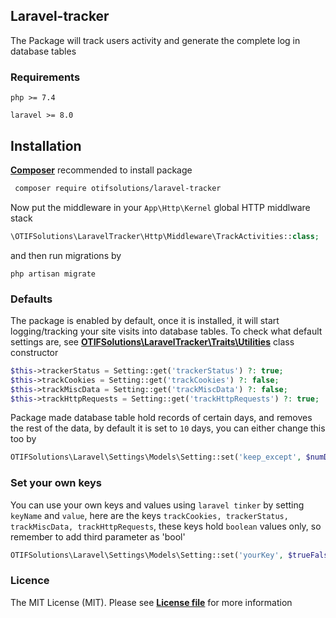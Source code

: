 ## Laravel-tracker

The Package will track users activity and generate the complete log in database tables

### Requirements
`php >= 7.4`

`laravel >= 8.0`

## Installation

[**Composer**](https://getcomposer.org/download/) recommended to install package

```sh
 composer require otifsolutions/laravel-tracker
```

Now put the middleware in your `App\Http\Kernel` global HTTP middlware stack
 
```php
\OTIFSolutions\LaravelTracker\Http\Middleware\TrackActivities::class;
```

and then run migrations by 

```
php artisan migrate
```

### Defaults

The package is enabled by default, once it is installed, it will start logging/tracking your site 
visits into database tables. To check what default settings are, 
see [**OTIFSolutions\LaravelTracker\Traits\Utilities**](https://github.com/otifsolutions/laravel-tracker/blob/main/src/Traits/Utilities.php) class constructor

```php
$this->trackerStatus = Setting::get('trackerStatus') ?: true;
$this->trackCookies = Setting::get('trackCookies') ?: false;
$this->trackMiscData = Setting::get('trackMiscData') ?: false;
$this->trackHttpRequests = Setting::get('trackHttpRequests') ?: true;
```

Package made database table hold records of certain days, and removes the rest of the data, 
by default it is set to `10` days, you can either change this too by

```php
OTIFSolutions\Laravel\Settings\Models\Setting::set('keep_except', $numDays);
```

### Set your own keys

You can use your own keys and values using `laravel tinker` by setting `keyName` and `value`,
here are the keys `trackCookies, trackerStatus, trackMiscData, trackHttpRequests`, these keys hold
`boolean` values only, so remember to add third parameter as 'bool'

```php
OTIFSolutions\Laravel\Settings\Models\Setting::set('yourKey', $trueFalse, 'bool');
```

### Licence
The MIT License (MIT). Please see [**License file**](https://github.com/otifsolutions/laravel-tracker/blob/main/LICENSE) for more information
